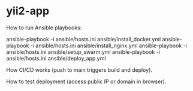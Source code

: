 # yii2-app
How to run Ansible playbooks:

ansible-playbook -i ansible/hosts.ini ansible/install_docker.yml
ansible-playbook -i ansible/hosts.ini ansible/install_nginx.yml
ansible-playbook -i ansible/hosts.ini ansible/setup_swarm.yml
ansible-playbook -i ansible/hosts.ini ansible/deploy_app.yml

How CI/CD works (push to main triggers build and deploy).

How to test deployment (access public IP or domain in browser).
